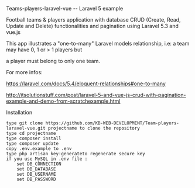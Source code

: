 Teams-players-laravel-vue -- Laravel 5 example

Football teams & players application with database CRUD (Create, Read, Update and Delete) functionalities and pagination using Laravel 5.3 and vue.js 

This app illustrates a "one-to-many" Laravel models relationship, i.e: a team may have 0, 1 or > 1 players but

a player must belong to only one team. 

For more infos:

https://laravel.com/docs/5.4/eloquent-relationships#one-to-many

http://itsolutionstuff.com/post/laravel-5-and-vue-js-crud-with-pagination-example-and-demo-from-scratchexample.html

Installation

    type git clone https://github.com/KB-WEB-DEVELOPMENT/Team-players-laravel-vue.git projectname to clone the repository
    type cd projectname
    type composer install
    type composer update
    copy .env.example to .env
    type php artisan key:generateto regenerate secure key
    if you use MySQL in .env file :
        set DB_CONNECTION
        set DB_DATABASE
        set DB_USERNAME
        set DB_PASSWORD

